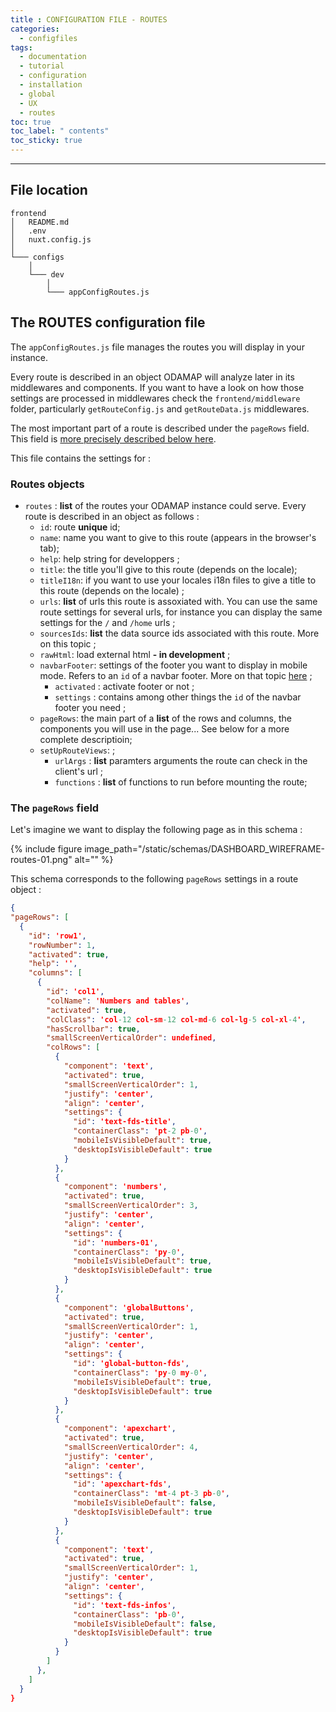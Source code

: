 ```yaml
---
title : CONFIGURATION FILE - ROUTES
categories:
  - configfiles
tags:
  - documentation
  - tutorial
  - configuration
  - installation
  - global
  - UX
  - routes
toc: true
toc_label: " contents"
toc_sticky: true
---
```


--------

## File location

```shell
frontend
│   README.md
│   .env
│   nuxt.config.js
│
└─── configs
    │
    └─── dev
        │
        └─── appConfigRoutes.js

```

## The ROUTES configuration file

The `appConfigRoutes.js` file manages the routes you will display in your instance.

Every route is described in an object ODAMAP will analyze later in its middlewares and components. If you want to have a look on how those settings are processed in middlewares check the `frontend/middleware` folder, particularly `getRouteConfig.js` and `getRouteData.js` middlewares.

The most important part of a route is described under the `pageRows` field. This field is [more precisely described below here]({{site.baseurl}}/configfiles/appConfigRoutes/#the-pagerows-field).

This file contains the settings for :

### Routes objects

- `routes` : **list** of the routes your ODAMAP instance could serve. Every route is described in an object as follows :
  - `id`: route **unique** id;
  - `name`: name you want to give to this route (appears in the browser's tab);
  - `help`: help string for developpers ;
  - `title`: the title you'll give to this route (depends on the locale);
  - `titleI18n`: if you want to use your locales i18n files to give a title to this route (depends on the locale) ;
  - `urls`: **list** of urls this route is assoxiated with. You can use the same route settings for several urls, for instance you can display the same settings for the `/` and `/home` urls ;
  - `sourcesIds`: **list** the data source ids associated with this route. More on this topic ;
  - `rawHtml`: load external html **- in development** ;
  - `navbarFooter`: settings of the footer you want to display in mobile mode. Refers to an `id` of a navbar footer. More on that topic [here]({{site.baseurl}}/configfiles/appConfigNavbarFooter) ;
    - `activated` : activate footer or not ;
    - `settings` : contains among other things the `id` of the navbar footer you need ;
  - `pageRows`: the main part of a **list** of the rows and columns, the components you will use in the page... See below for a more complete descriptioin;
  - `setUpRouteViews`: ;
    - `urlArgs` : **list** paramters arguments the route can check in the client's url ;
    - `functions` : **list** of functions to run before mounting the route;


### The `pageRows` field

Let's imagine we want to display the following page as in this schema :  

{% include figure image_path="/static/schemas/DASHBOARD_WIREFRAME-routes-01.png" alt="" %}

This schema corresponds to the following `pageRows` settings in a route object :

```json
{
"pageRows": [
  {
    "id": 'row1',
    "rowNumber": 1,
    "activated": true,
    "help": '',
    "columns": [
      {
        "id": 'col1',
        "colName": 'Numbers and tables',
        "activated": true,
        "colClass": 'col-12 col-sm-12 col-md-6 col-lg-5 col-xl-4',
        "hasScrollbar": true,
        "smallScreenVerticalOrder": undefined,
        "colRows": [
          {
            "component": 'text',
            "activated": true,
            "smallScreenVerticalOrder": 1,
            "justify": 'center',
            "align": 'center',
            "settings": {
              "id": 'text-fds-title',
              "containerClass": 'pt-2 pb-0',
              "mobileIsVisibleDefault": true,
              "desktopIsVisibleDefault": true
            }
          },
          {
            "component": 'numbers',
            "activated": true,
            "smallScreenVerticalOrder": 3,
            "justify": 'center',
            "align": 'center',
            "settings": {
              "id": 'numbers-01',
              "containerClass": 'py-0',
              "mobileIsVisibleDefault": true,
              "desktopIsVisibleDefault": true
            }
          },
          {
            "component": 'globalButtons',
            "activated": true,
            "smallScreenVerticalOrder": 1,
            "justify": 'center',
            "align": 'center',
            "settings": {
              "id": 'global-button-fds',
              "containerClass": 'py-0 my-0',
              "mobileIsVisibleDefault": true,
              "desktopIsVisibleDefault": true
            }
          },
          {
            "component": 'apexchart',
            "activated": true,
            "smallScreenVerticalOrder": 4,
            "justify": 'center',
            "align": 'center',
            "settings": {
              "id": 'apexchart-fds',
              "containerClass": 'mt-4 pt-3 pb-0',
              "mobileIsVisibleDefault": false,
              "desktopIsVisibleDefault": true
            }
          },
          {
            "component": 'text',
            "activated": true,
            "smallScreenVerticalOrder": 1,
            "justify": 'center',
            "align": 'center',
            "settings": {
              "id": 'text-fds-infos',
              "containerClass": 'pb-0',
              "mobileIsVisibleDefault": false,
              "desktopIsVisibleDefault": true
            }
          }
        ]
      },
    ]
  }
}
```

